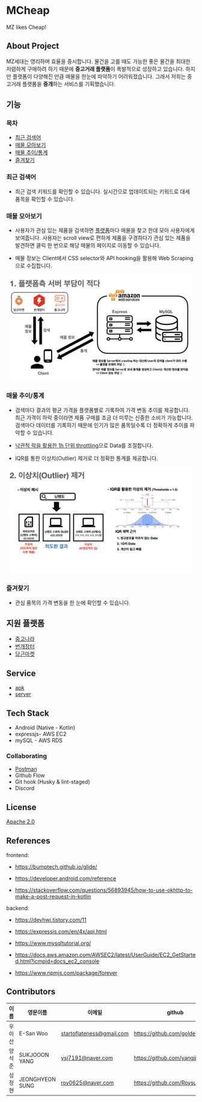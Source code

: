 # MCheap

MZ likes Cheap!

## About Project

MZ세대는 영리하며 효율을 중시합니다. 물건을 고를 때도 가능한 좋은 물건을 최대한 저렴하게 구매하려 하기 때문에 **중고거래 플랫폼**이 폭발적으로 성장하고 있습니다. 하지만 플랫폼이 다양해진 만큼 매물을 한눈에 파악하기 어려워졌습니다. 그래서 저희는 중고거래 플랫폼을 **중개**하는 서비스를 기획했습니다.

## 기능

### 목차

- [최근 검색어](https://github.com/plz-input-name/MCheap#%EC%B5%9C%EA%B7%BC-%EA%B2%80%EC%83%89%EC%96%B4)
- [매물 모아보기](https://github.com/plz-input-name/MCheap#%EB%A7%A4%EB%AC%BC-%EB%AA%A8%EC%95%84%EB%B3%B4%EA%B8%B0)
- [매물 추이/통계](https://github.com/plz-input-name/MCheap#%EB%A7%A4%EB%AC%BC-%EC%B6%94%EC%9D%B4%ED%86%B5%EA%B3%84)
- [즐겨찾기](https://github.com/plz-input-name/MCheap#%EC%A6%90%EA%B2%A8%EC%B0%BE%EA%B8%B0)

### 최근 검색어

- 최근 검색 키워드를 확인할 수 있습니다. 실시간으로 업데이트되는 키워드로 대세 품목을 확인할 수 있습니다.

### 매물 모아보기

- 사용자가 관심 있는 제품을 검색하면 [플랫폼](https://github.com/plz-input-name/MCheap#%EC%A7%80%EC%9B%90-%ED%94%8C%EB%9E%AB%ED%8F%BC)마다 매물을 찾고 한데 모아 사용자에게 보여줍니다. 사용자는 scroll view로 편하게 제품을 구경하다가 관심 있는 제품을 발견하면 클릭 한 번으로 해당 매물의 페이지로 이동할 수 있습니다.

- 매물 정보는 Client에서 CSS selector와 API hooking을 활용해 Web Scraping으로 수집합니다.

![img](https://github.com/plz-input-name/MCheap/blob/main/images/001.jpeg?raw=true)

### 매물 추이/통계

- 검색마다 결과의 평균 가격을 플랫폼별로 기록하여 가격 변동 추이를 제공합니다. 최근 가격이 하락 중이라면 제품 구매를 조금 더 미루는 신중한 소비가 가능합니다. 검색마다 데이터를 기록하기 때문에 인기가 많은 품목일수록 더 정확하게 추이를 파악할 수 있습니다.

- [낙관적 락을 활용한 1h 단위 throttling](https://github.com/plz-input-name/MCheap/blob/fb9c584ef05b9b37aef764a4e693baeac69d1f44/backend/service/statistics.js#L29C7-L38C8)으로 Data를 조절합니다.

- IQR를 통한 이상치(Outlier) 제거로 더 정확한 통계를 제공합니다.

![img](https://github.com/plz-input-name/MCheap/blob/main/images/002.jpeg?raw=true)

### 즐겨찾기

- 관심 품목의 가격 변동을 한 눈에 확인할 수 있습니다.

## 지원 플랫폼

- [중고나라](https://web.joongna.com/)
- [번개장터](https://m.bunjang.co.kr/)
- [당근마켓](https://www.daangn.com/)

## Service

- [apk](https://github.com/plz-input-name/MCheap/blob/main/mcheap_v1.0_release.apk)
- [server](http://52.78.214.149:3000)

## Tech Stack

- Android (Native - Kotlin)
- expressjs- AWS EC2
- mySQL - AWS RDS

### Collaborating

- [Postman](https://www.postman.com/gold-resonance-779096/workspace/mcheap)
- Github Flow
- Git hook (Husky & lint-staged)
- Discord

## License

[Apache 2.0](https://github.com/plz-input-name/MCheap/blob/main/LICENSE)

## References

frontend:

- https://bumptech.github.io/glide/

- https://developer.android.com/reference

- https://stackoverflow.com/questions/56893945/how-to-use-okhttp-to-make-a-post-request-in-kotlin

backend:

- https://devhwi.tistory.com/11

- https://expressjs.com/en/4x/api.html

- https://www.mysqltutorial.org/

- https://docs.aws.amazon.com/AWSEC2/latest/UserGuide/EC2_GetStarted.html?icmpid=docs_ec2_console

- https://www.npmjs.com/package/forever

## Contributors

| 이름   | 영문이름        | 이메일                    | github                         | 역할     |
| ------ | --------------- | ------------------------- | ------------------------------ | -------- |
| 우이산 | E-San Woo       | startoflateness@gmail.com | https://github.com/goldentrash | backend  |
| 양석준 | SUKJOOON YANG   | ysj7191@naver.com         | https://github.com/yangjjune   | frontend |
| 성정현 | JEONGHYEON SUNG | roy0625@naver.com         | https://github.com/Roysung0625 | backend  |
